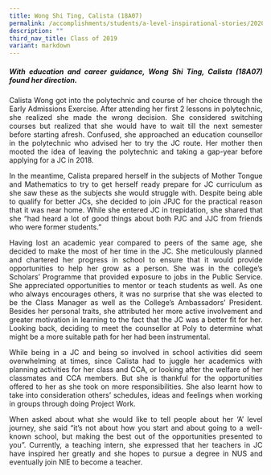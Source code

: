 ```yaml
---
title: Wong Shi Ting, Calista (18A07)
permalink: /accomplishments/students/a-level-inspirational-stories/2020/calista/
description: ""
third_nav_title: Class of 2019
variant: markdown
---
```

<div align="justify">
<h5>With education and career guidance, Wong Shi Ting, Calista (18A07) found her direction.</h5>

<p>
Calista Wong got into the polytechnic and course of her choice through the Early Admissions Exercise. After attending her first 2 lessons in polytechnic, she realized she made the wrong decision. She considered switching courses but realized that she would have to wait till the next semester before starting afresh. Confused, she approached an education counsellor in the polytechnic who advised her to try the JC route. Her mother then mooted the idea of leaving the polytechnic and taking a gap-year before applying for a JC in 2018.</p>

<p>
In the meantime, Calista prepared herself in the subjects of Mother Tongue and Mathematics to try to get herself ready prepare for JC curriculum as she saw these as the subjects she would struggle with. Despite being able to qualify for better JCs, she decided to join JPJC for the practical reason that it was near home. While she entered JC in trepidation, she shared that she “had heard a lot of good things about both PJC and JJC from friends who were former students.”</p>

<p>
Having lost an academic year compared to peers of the same age, she decided to make the most of her time in the JC. She meticulously planned and chartered her progress in school to ensure that it would provide opportunities to help her grow as a person. She was in the college’s Scholars’ Programme that provided exposure to jobs in the Public Service. She appreciated opportunities to mentor or teach students as well. As one who always encourages others, it was no surprise that she was elected to be the Class Manager as well as the College’s Ambassadors’ President. Besides her personal traits, she attributed her more active involvement and greater motivation in learning to the fact that the JC was a better fit for her. Looking back, deciding to meet the counsellor at Poly to determine what might be a more suitable path for her had been instrumental.</p>

<p>
While being in a JC and being so involved in school activities did seem overwhelming at times, since Calista had to juggle her academics with planning activities for her class and CCA, or looking after the welfare of her classmates and CCA members. But she is thankful for the opportunities offered to her as she took on more responsibilities. She also learnt how to take into consideration others’ schedules, ideas and feelings when working in groups through doing Project Work.</p>

<p>
When asked about what she would like to tell people about her ‘A’ level journey, she said “it’s not about how you start and about going to a well-known school, but making the best out of the opportunities presented to you”. Currently, a teaching intern, she expressed that her teachers in JC have inspired her greatly and she hopes to pursue a degree in NUS and eventually join NIE to become a teacher.</p></div>